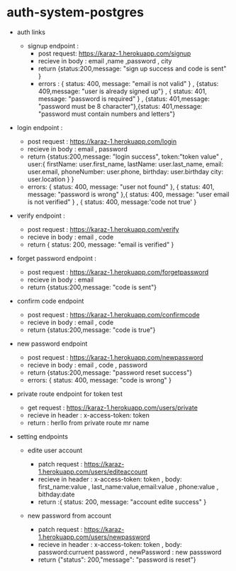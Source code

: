 # auth-system-postgres

- auth links

  - signup endpoint :
    - post request: https://karaz-1.herokuapp.com/signup
    - recieve in body : email ,name ,password , city
    - return {status:200,message: "sign up success and code is sent" }
    - errors : { status: 400, message: "email is not valid" } , {status: 409,message: "user is already signed up"} , { status: 401, message: "password is required" } , {status: 401,message: "password must be 8 character"},{status: 401,message: "password must contain numbers and letters"}

* login endpoint :

  - post request : https://karaz-1.herokuapp.com/login
  - recieve in body : email , password
  - return {status:200,message: "login success", token:"token value" ,
    user:{
    firstName: user.first_name,
    lastName: user.last_name,
    email: user.email,
    phoneNumber: user.phone,
    birthday: user.birthday
    city: user.location
    }
    }
  - errors: { status: 400, message: "user not found" }, { status: 401, message: "password is wrong" },{ status: 400, message: "user email is not verified" } , { status: 400, message:'code not true' }

* verify endpoint :

  - post request : https://karaz-1.herokuapp.com/verify
  - recieve in body : email , code
  - return { status: 200, message: "email is verified" }

* forget password endpoint :

  - post request : https://karaz-1.herokuapp.com/forgetpassword
  - recieve in body : email
  - return {status:200,message: "code is sent"}

* confirm code endpoint

  - post request : https://karaz-1.herokuapp.com/confirmcode
  - recieve in body : email , code
  - return {status:200,message: "code is true"}

* new password endpoint

  - post request : https://karaz-1.herokuapp.com/newpassword
  - recieve in body : email , code , password
  - return {status:200,message: "password reset success"}
  - errors: { status: 400, message: "code is wrong" }

* private route endpoint for token test
  - get request : https://karaz-1.herokuapp.com/users/private
  - recieve in header : x-access-token: token
  - return : herllo from private route mr name

- setting endpoints

  - edite user account

    - patch request : https://karaz-1.herokuapp.com/users/editeaccount
    - recieve in header : x-access-token: token , body: first_name:value , last_name:value,email:value , phone:value , bithday:date
    - return :{ status: 200, message: "account edite success" }

  - new password from account
    - patch request : https://karaz-1.herokuapp.com/users/newpassword
    - recieve in header : x-access-token: token , body: password:curruent password , newPassword : new passsword
    - return {"status": 200,"message": "password is reset"}
